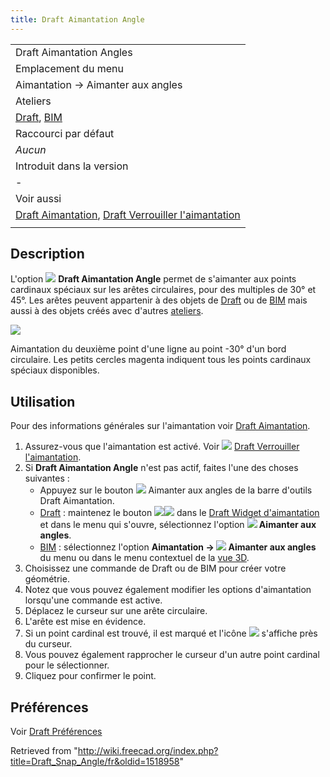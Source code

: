 ```yaml
---
title: Draft Aimantation Angle
---
```

|  |
| --- |
| Draft Aimantation Angles |
| Emplacement du menu |
| Aimantation → Aimanter aux angles |
| Ateliers |
| [Draft](/Draft_Workbench/fr "Draft Workbench/fr"), [BIM](/BIM_Workbench/fr "BIM Workbench/fr") |
| Raccourci par défaut |
| *Aucun* |
| Introduit dans la version |
| - |
| Voir aussi |
| [Draft Aimantation](/Draft_Snap/fr "Draft Snap/fr"), [Draft Verrouiller l'aimantation](/Draft_Snap_Lock/fr "Draft Snap Lock/fr") |
|  |

## Description

L'option ![](/images/Draft_Snap_Angle.svg) **Draft Aimantation Angle** permet de s'aimanter aux points cardinaux spéciaux sur les arêtes circulaires, pour des multiples de 30° et 45°. Les arêtes peuvent appartenir à des objets de [Draft](/Draft_Workbench/fr "Draft Workbench/fr") ou de [BIM](/BIM_Workbench/fr "BIM Workbench/fr") mais aussi à des objets créés avec d'autres [ateliers](/Workbenches/fr "Workbenches/fr").

![](/images/Draft_Snap_Angle_example.png)

Aimantation du deuxième point d'une ligne au point -30° d'un bord circulaire. Les petits cercles magenta indiquent tous les points cardinaux spéciaux disponibles.

## Utilisation

Pour des informations générales sur l'aimantation voir [Draft Aimantation](/Draft_Snap/fr "Draft Snap/fr").

1. Assurez-vous que l'aimantation est activé. Voir ![](/images/Draft_Snap_Lock.svg) [Draft Verrouiller l'aimantation](/Draft_Snap_Lock/fr "Draft Snap Lock/fr").
2. Si **Draft Aimantation Angle** n'est pas actif, faites l'une des choses suivantes :
   * Appuyez sur le bouton ![](/images/Draft_Snap_Angle.svg) Aimanter aux angles de la barre d'outils Draft Aimantation.
   * [Draft](/Draft_Workbench/fr "Draft Workbench/fr") : maintenez le bouton ![](/images/Draft_Snap_Lock.svg)![](/images/Toolbar_flyout_arrow.svg) dans le [Draft Widget d'aimantation](/Draft_snap_widget/fr "Draft snap widget/fr") et dans le menu qui s'ouvre, sélectionnez l'option **![](/images/Draft_Snap_Angle.svg) Aimanter aux angles**.
   * [BIM](/BIM_Workbench/fr "BIM Workbench/fr") : sélectionnez l'option **Aimantation → ![](/images/Draft_Snap_Angle.svg) Aimanter aux angles** du menu ou dans le menu contextuel de la [vue 3D](/3D_view/fr "3D view/fr").
3. Choisissez une commande de Draft ou de BIM pour créer votre géométrie.
4. Notez que vous pouvez également modifier les options d'aimantation lorsqu'une commande est active.
5. Déplacez le curseur sur une arête circulaire.
6. L'arête est mise en évidence.
7. Si un point cardinal est trouvé, il est marqué et l'icône ![](/images/Draft_Snap_Angle.svg) s'affiche près du curseur.
8. Vous pouvez également rapprocher le curseur d'un autre point cardinal pour le sélectionner.
9. Cliquez pour confirmer le point.

## Préférences

Voir [Draft Préférences](/Draft_Snap/fr#Pr.C3.A9f.C3.A9rences "Draft Snap/fr")

Retrieved from "<http://wiki.freecad.org/index.php?title=Draft_Snap_Angle/fr&oldid=1518958>"